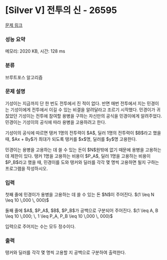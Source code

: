 # [Silver V] 전투의 신 - 26595 

[문제 링크](https://www.acmicpc.net/problem/26595) 

### 성능 요약

메모리: 2020 KB, 시간: 128 ms

### 분류

브루트포스 알고리즘

### 문제 설명

<p>기성이는 지금까지 단 한 번도 전투에서 진 적이 없다. 반면 매번 전투에서 지는 민경이는 기성이에게 전투에서 이길 수 있는 비결을 알려달라고 조르기 시작했다. 민경이가 귀찮았던 기성이는 전투에 참여할 용병을 구하는 자신만의 공식을 민경이에게 알려주었다. 민경이는 기성이의 공식에 따라 용병을 고용하려고 한다.</p>

<p>기성이의 공식에 따르면 탱커 1명의 전투력이 $A$, 딜러 1명의 전투력이 $B$라고 했을 때, $Ax + By$가 최대가 되도록 탱커를 $x$명, 딜러를 $y$명 고용한다.</p>

<p>민경이는 용병을 고용하는 데 쓸 수 있는 돈이 $N$원밖에 없기 때문에 용병을 고용하는데 제한이 있다. 탱커 1명을 고용하는 비용이 $P_A$, 딜러 1명을 고용하는 비용이 $P_B$라고 했을 때, 민경이를 도와 탱커와 딜러를 각각 몇 명씩 고용하면 될지 구하는 프로그램을 작성하시오.</p>

### 입력 

 <p>첫째 줄에 민경이가 용병을 고용하는 데 쓸 수 있는 돈 $N$이 주어진다. $(1 \leq N \leq 10 \,000 \, 000)$</p>

<p>둘째 줄에 $A$, $P_A$, $B$, $P_B$가 공백으로 구분되어 주어진다. $(1 \leq A, B \leq 10 \,000; \, 1 \leq P_A, P_B \leq 10 \,000 \, 000)$ </p>

<p>입력으로 주어지는 수는 모두 정수이다.</p>

### 출력 

 <p>탱커와 딜러를 각각 몇 명씩 고용할 지 공백으로 구분하여 출력한다.</p>

